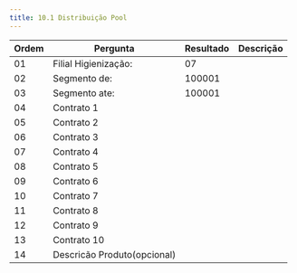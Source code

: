 ```yaml
---
title: 10.1 Distribuição Pool
---
```


Ordem | Pergunta | Resultado | Descrição
----- | -------- | --------- | ---------
01    |Filial Higienização: |07 |
02    |Segmento de: |100001 |
03    |Segmento ate: | 100001|
04    |Contrato 1 | |
05    |Contrato 2 | |
06    |Contrato 3 | |
07    |Contrato 4 | |
08    |Contrato 5 | |
09    |Contrato 6 | |
10    |Contrato 7 | |
11    |Contrato 8 | |
12    |Contrato 9 | |
13    |Contrato 10 | |
14    |Descricão Produto(opcional) | |
